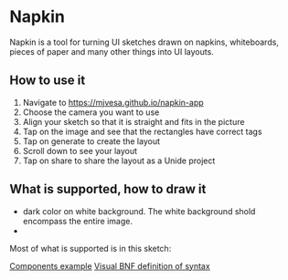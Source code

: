# Napkin

Napkin is a tool for turning UI sketches drawn on napkins, whiteboards, pieces of paper and many other things
into UI layouts.

## How to use it

1. Navigate to https://mjvesa.github.io/napkin-app
2. Choose the camera you want to use
3. Align your sketch so that it is straight and fits in the picture
4. Tap on the image and see that the rectangles have correct tags
5. Tap on generate to create the layout
6. Scroll down to see your layout
7. Tap on share to share the layout as a Unide project

## What is supported, how to draw it

- dark color on white background. The white background shold encompass the entire image.
-

Most of what is supported is in this sketch:

[Components example](image/components_example.png)
[Visual BNF definition of syntax](image/napkin_vbnf_syntax.png)
